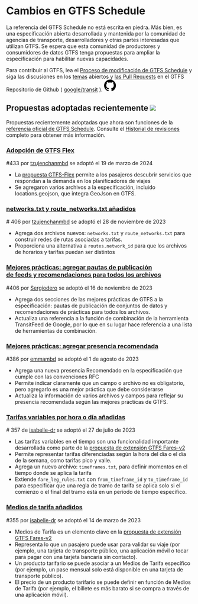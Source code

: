# Cambios en GTFS Schedule

 La referencia del GTFS Schedule no está escrita en piedra. Más bien, es una especificación abierta desarrollada y mantenida por la comunidad de agencias de transporte, desarrolladores y otras partes interesadas que utilizan GTFS. Se espera que esta comunidad de productores y consumidores de datos GTFS tenga propuestas para ampliar la especificación para habilitar nuevas capacidades. 
 
 Para contribuir al GTFS, lea el [Proceso de modificación de GTFS Schedule](../../../../community/governance/gtfs_schedule_amendment_process) y siga las discusiones en los <a href="https://github.com/google/transit/issues" target="_blank">temas</a> abiertos y <a href="https://github.com/google/transit/pulls" target="_blank">las Pull Requests</a> en el GTFS Repositorio de Github ( <a href="https://github.com/google/transit" target="_blank">google/transit</a> ). ![](../../../assets/mark-github.svg) 
 
 <!-- <div class="row"> 
     <div class="active-container"> 
         <h3 class="title"><a class="no-icon" href="https://github.com/google/transit/pull/303" target="_blank">Add trip-to-trip transfers with in-seat option</a></h3> 
         <p class="maintainer">#303 opened on Jan 26, 2022 by <a class="no-icon" href="https://github.com/gcamp" target="_blank">gcamp</a></p> 
     </div> 
 </div> 
 <div class="row"></div> --> 
 
 <!-- <div class="row no-active"> 
     <div class="no-active-container"> 
         <h3 class="title">There are currently no active proposals for GTFS Schedule.</h3> 
         <p class="prompt">Have a proposal? &ensp;➜&ensp; Open a <a href="https://github.com/google/transit/pulls" target="_blank">pull request</a>.</p> 
     </div> 
 </div> 
 <div class="row"></div> --> 
 
## Propuestas adoptadas recientemente <img src="../../../../assets/pr-merged.svg" style="height:1em;"/> 
 
 Propuestas recientemente adoptadas que ahora son funciones de la [referencia oficial de GTFS Schedule](../../referencia). Consulte el [Historial de revisiones](/documentation/schedule/change-history/revision_history) completo para obtener más información. 
 
<div class="row"> 
    <div class="leftcontainer"> 
        <h3 class="title"> <a href="https://github.com/google/transit/pull/433" class="no-icon" target="_blank">Adopción de GTFS Flex</a></h3> 
        <p class="maintainer">#433 por <a href="https://github.com/tzujenchanmbd" class="no-icon" target="_blank">tzujenchanmbd</a> se adoptó el 19 de marzo de 2024</p> 
    </div> 
    <div class="featurelist"> 
        <ul> 
            <li> La <a href="../../../../community/extensions/flex" class="no-icon" target="_blank">propuesta GTFS-Flex</a> permite a los pasajeros descubrir servicios que respondan a la demanda en los planificadores de viajes</li> 
        <li> Se agregaron varios archivos a la especificación, incluido locations.geojson, que integra GeoJson en GTFS.</li> 
        </ul> 
    </div> 
</div> 
 
<div class="row"> 
    <div class="leftcontainer"> 
        <h3 class="title"> <a href="https://github.com/google/transit/pull/405" class="no-icon" target="_blank">networks.txt y route_networks.txt añadidos</a></h3> 
        <p class="maintainer"># 406 por <a href="https://github.com/tzujenchanmbd" class="no-icon" target="_blank">tzujenchanmbd</a> se adoptó el 28 de noviembre de 2023</p> 
    </div> 
    <div class="featurelist"> 
        <ul> 
            <li> Agrega dos archivos nuevos: <code>networks.txt</code> y <code>route_networks.txt</code> para construir redes de rutas asociadas a tarifas.</li> 
        <li> Proporciona una alternativa a <code>routes.network_id</code> para que los archivos de horarios y tarifas puedan ser distintos</li> 
        </ul> 
    </div> 
</div> 
 
<div class="row"> 
    <div class="leftcontainer"> 
        <h3 class="title"> <a href="https://github.com/google/transit/pull/406" class="no-icon" target="_blank">Mejores prácticas: agregar pautas de publicación <br> de feeds y recomendaciones para todos los archivos</a></h3> 
        <p class="maintainer">#406 por <a href="https://github.com/Sergiodero" class="no-icon" target="_blank">Sergiodero</a> se adoptó el 16 de noviembre de 2023</p> 
    </div> 
    <div class="featurelist"> 
        <ul> 
            <li> Agrega dos secciones de las mejores prácticas de GTFS a la especificación: pautas de publicación de conjuntos de datos y recomendaciones de prácticas para todos los archivos.</li> 
        <li> Actualiza una referencia a la función de combinación de la herramienta TransitFeed de Google, por lo que en su lugar hace referencia a una lista de herramientas de combinación.</li> 
        </ul> 
    </div> 
</div> 
 
<div class="row"> 
    <div class="leftcontainer"> 
        <h3 class="title"> <a href="https://github.com/google/transit/pull/386" class="no-icon" target="_blank">Mejores prácticas: agregar presencia recomendada</a></h3> 
        <p class="maintainer">#386 por <a href="https://github.com/emmambd" class="no-icon" target="_blank">emmambd</a> se adoptó el 1 de agosto de 2023</p> 
    </div> 
    <div class="featurelist"> 
        <ul> 
            <li> Agrega una nueva presencia Recomendado en la especificación que cumple con las convenciones RFC</li> 
        <li> Permite indicar claramente que un campo o archivo no es obligatorio, pero agregarlo es una mejor práctica que debe considerarse</li> 
        <li> Actualiza la información de varios archivos y campos para reflejar su presencia recomendada según las mejores prácticas de GTFS.</li> 
        </ul> 
    </div> 
</div> 
 
<div class="row"> 
    <div class="leftcontainer"> 
        <h3 class="title"> <a href="https://github.com/google/transit/pull/357" class="no-icon" target="_blank">Tarifas variables por hora o día añadidas</a></h3> 
        <p class="maintainer"># 357 de <a href="https://github.com/isabelle-dr" class="no-icon" target="_blank">isabelle-dr</a> se adoptó el 27 de julio de 2023</p> 
    </div> 
    <div class="featurelist"> 
        <ul> 
            <li> Las tarifas variables en el tiempo son una funcionalidad importante desarrollada como parte de la <a href="../../../../community/extensions/fares-v2">propuesta de extensión GTFS Fares-v2</a></li> 
        <li> Permite representar tarifas diferenciadas según la hora del día o el día de la semana, como tarifas pico y valle.</li> 
        <li> Agrega un nuevo archivo: <code>timeframes.txt</code>, para definir momentos en el tiempo donde se aplica la tarifa</li> 
            <li> Extiende <code>fare_leg_rules.txt</code> con <code>from_timeframe_id</code> y <code>to_timeframe_id</code> para especificar que una regla de tramo de tarifa se aplica solo si el comienzo o el final del tramo está en un período de tiempo específico.</li> 
        </ul> 
    </div> 
</div> 
 
<div class="row"> 
    <div class="leftcontainer"> 
        <h3 class="title"> <a href="https://github.com/google/transit/pull/355" class="no-icon" target="_blank">Medios de tarifa añadidos</a></h3> 
        <p class="maintainer">#355 por <a href="https://github.com/isabelle-dr" class="no-icon" target="_blank">isabelle-dr</a> se adoptó el 14 de marzo de 2023</p> 
    </div> 
    <div class="featurelist"> 
        <ul> 
            <li> Medios de Tarifa es un elemento clave en la <a href="../../../../community/extensions/fares-v2">propuesta de extensión GTFS Fares-v2</a></li> 
        <li> Representa lo que un pasajero puede usar para validar su viaje (por ejemplo, una tarjeta de transporte público, una aplicación móvil o tocar para pagar con una tarjeta bancaria sin contacto).</li> 
        <li> Un producto tarifario se puede asociar a un Medios de Tarifa específico (por ejemplo, un pase mensual solo está disponible en una tarjeta de transporte público).</li> 
        <li> El precio de un producto tarifario se puede definir en función de Medios de Tarifa (por ejemplo, el billete es más barato si se compra a través de una aplicación móvil).</li> 
        </ul> 
    </div> 
</div> 
 
<div class="row"></div>